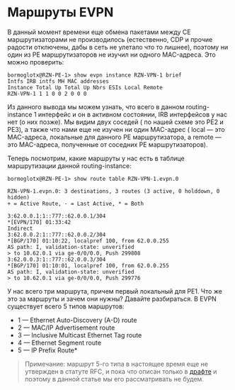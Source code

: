 # Маршруты EVPN

В данный момент времени еще обмена пакетами между CE маршрутизаторами не производилось \(естественно, CDP и прочие радости отключены, дабы в сеть не улетало что то лишнее\), поэтому ни один из PE маршрутизаторов не изучил ни одного MAC-адреса. Это можно проверить:

```text
bormoglotx@RZN-PE-1> show evpn instance RZN-VPN-1 brief
Intfs IRB intfs MH MAC addresses
Instance Total Up Total Up Nbrs ESIs Local Remote
RZN-VPN-1 1 1 0 0 2 0 0 0
```

Из данного вывода мы можем узнать, что всего в данном routing-instance 1 интерфейс и он в активном состоянии, IRB интерфейсов у нас нет \(о них позже\). Мы видим двух соседей \( по нашей схеме это PE2 и PE3\), а также что нами еще не изучен ни один MAC-адрес \( local — это MAC-адреса, локальные для данного PE маршрутизатора, а remote — это MAC-адреса, полученные от соседних PE маршрутизаторов\).

Теперь посмотрим, какие маршруты у нас есть в таблице маршрутизации данной routing-instance:

```text
bormoglotx@RZN-PE-1> show route table RZN-VPN-1.evpn.0

RZN-VPN-1.evpn.0: 3 destinations, 3 routes (3 active, 0 holddown, 0 hidden)
+ = Active Route, - = Last Active, * = Both

3:62.0.0.1:1::777::62.0.0.1/304
*[EVPN/170] 01:33:42
Indirect
3:62.0.0.2:1::777::62.0.0.2/304
*[BGP/170] 01:10:22, localpref 100, from 62.0.0.255
AS path: I, validation-state: unverified
> to 10.62.0.1 via ge-0/0/0.0, Push 299808
3:62.0.0.3:1::777::62.0.0.3/304
*[BGP/170] 01:10:01, localpref 100, from 62.0.0.255
AS path: I, validation-state: unverified
> to 10.62.0.1 via ge-0/0/0.0, Push 299776
```

У нас всего три маршрута, причем первый локальный для PE1. Что же это за маршруты и зачем они нужны? Давайте разбираться. В EVPN существует всего 5 типов маршрутов:

* 1 — Ethernet Auto-Discovery \(A-D\) route
* 2 — MAC/IP Advertisement route
* 3 — Inclusive Multicast Ethernet Tag route
* 4 — Ethernet Segment route
* 5 — IP Prefix Route\*

> Примечание: маршрут 5-го типа в настоящее время еще не утвержден в статуте RFC, и пока что описан только в [драфте](https://tools.ietf.org/html/draft-rabadan-l2vpn-evpn-prefix-advertisement-00) и поэтому в данной статье мы его рассматривать не будем.